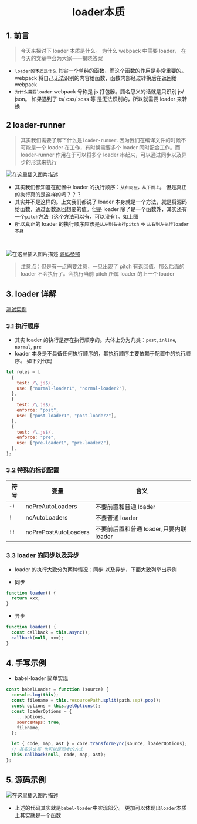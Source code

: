 <h1 align = "center">loader本质</h1>

## 1. 前言

> 今天来探讨下 loader 本质是什么。 为什么 webpack 中需要 loader， 在今天的文章中会为大家一一揭晓答案

- `loader的本质是什么` 其实一个单纯的函数，而这个函数的作用是非常重要的。webpack 将自己无法识别的内容给函数，函数内部经过转换后在返回给 webpack
- `为什么需要loader` webpack 号称是 js 打包器。顾名思义的话就是只识别 js/ json。 如果遇到了 ts/ css/ scss 等 是无法识别的，所以就需要 loader 来转换

## 2 loader-runner

> 其实我们需要了解下什么是`loader-runner`. 因为我们在编译文件的时候不可能是一个 loader 在工作，有时候需要多个 loader 同时配合工作。而 loader-runner 作用在于可以将多个 loader 串起来，可以通过同步以及异步的形式来执行

![在这里插入图片描述](https://img-blog.csdnimg.cn/f1884bb50bb042919cd5facf198dc625.png)

- 其实我们都知道在配置中 loader 的执行顺序：`从右向左，从下而上`。 但是真正的执行真的是这样的吗？？？
- 其实并不是这样的。上文我们都说了 loader 本身就是一个方法，就是将源码给函数，通过函数返回想要的值。但是 loader 除了是一个函数外，其实还有一个`pitch`方法（这个方法可以有，可以没有）。如上图
- 所以真正的 loader 的执行顺序应该是`从左到右执行pitch` => `从右到左执行loader本身`

<br />

![在这里插入图片描述](https://img-blog.csdnimg.cn/54c1c9084f0347a3b28f0b0cab7d7eac.png)
[源码参照](https://github.com/a572251465/webpack-params-demo/tree/main/loader-1)

> 注意点：但是有一点需要注意，一旦出现了 pitch 有返回值，那么后面的 loader 不会执行了。会执行当前 pitch 所属 loader 的上一个 loader

## 3. loader 详解

[测试实例](https://github.com/a572251465/webpack-params-demo/tree/main/webpack-1)

### 3.1 执行顺序

- 其实 loader 的执行是存在执行顺序的。大体上分为几类：`post`, `inline`, `normal`, `pre`
- loader 本身是不具备任何执行顺序的，其执行顺序主要依赖于配置中的执行顺序。 如下列代码

```js
let rules = [
  {
    test: /\.js$/,
    use: ["normal-loader1", "normal-loader2"],
  },
  {
    test: /\.js$/,
    enforce: "post",
    use: ["post-loader1", "post-loader2"],
  },
  {
    test: /\.js$/,
    enforce: "pre",
    use: ["pre-loader1", "pre-loader2"],
  },
];
```

### 3.2 特殊的标识配置

| 符号 | 变量                 | 含义                                    |
| ---- | -------------------- | --------------------------------------- |
| `-!` | noPreAutoLoaders     | 不要前置和普通 loader                   |
| `!`  | noAutoLoaders        | 不要普通 loader                         |
| `!!` | noPrePostAutoLoaders | 不要前后置和普通 loader,只要内联 loader |

### 3.3 loader 的同步以及异步

- loader 的执行大致分为两种情况：同步 以及异步，下面大致列举出示例

- 同步

```js
function loader() {
  return xxx;
}
```

- 异步

```js
function loader() {
  const callback = this.async();
  callback(null, xxx);
}
```

## 4. 手写示例

- babel-loader 简单实现

```js
const babelLoader = function (source) {
  console.log(this);
  const filename = this.resourcePath.split(path.sep).pop();
  const options = this.getOptions();
  const loaderOptions = {
    ...options,
    sourceMaps: true,
    filename,
  };

  let { code, map, ast } = core.transformSync(source, loaderOptions);
  // 其实这么写 也可以是同步的方式
  this.callback(null, code, map, ast);
};
```

## 5. 源码示例

![在这里插入图片描述](https://img-blog.csdnimg.cn/ce1137160ca340bf8c01a5458bb3dd85.png)

- 上述的代码其实就是`babel-loader`中实现部分。 更加可以体现出`loader`本质上其实就是一个函数
